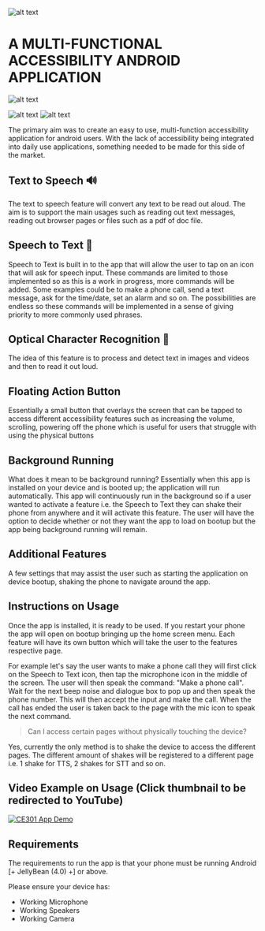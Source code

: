 ![alt text](https://i.ibb.co/C1KC4jL/Untitled-1.png)
<b> <h1> A MULTI-FUNCTIONAL ACCESSIBILITY ANDROID APPLICATION </h1> </b>


![alt text](https://i.ibb.co/TwywfVT/App-Icon-V2.png)


![alt text](https://i.ibb.co/BzGrgsb/ss6.png) ![alt text](https://i.ibb.co/THR3G9Q/ss2.png) 


The primary aim was to create an easy to use, multi-function accessibility application for android users. With the lack of accessibility being integrated into daily use applications, something needed to be made for this side of the market. 


<h2> Text to Speech 🔊 </h2>

The text to speech feature will convert any text to be read out aloud. The aim is to support the main usages such as reading out text messages, reading out browser pages or files such as a pdf of doc file.

<h2> Speech to Text 💬 </h2>

Speech to Text is built in to the app that will allow the user to tap on an icon that will ask for speech input. These commands are limited to those implemented so as this is a work in progress, more commands will be added.
Some examples could be to make a phone call, send a text message, ask for the time/date, set an alarm and so on. The possibilities are endless so these commands will be implemented in a sense of giving priority to more commonly used phrases.

<h2> Optical Character Recognition 📱 </h2>

The idea of this feature is to process and detect text in images and videos and then to read it out loud. 

<h2> Floating Action Button </h2>

Essentially a small button that overlays the screen that can be tapped to access different accessibility features such as increasing the volume, scrolling, powering off the phone which is useful for users that struggle with using the physical buttons 

<h2> Background Running </h2>
What does it mean to be background running? Essentially when this app is installed on your device and is booted up; the application will run automatically. This app will continuously run in the background so if a user wanted to activate a feature i.e. the Speech to Text they can shake their phone from anywhere and it will activate this feature.
The user will have the option to decide whether or not they want the app to load on bootup but the app being background running will remain.

<h2> Additional Features </h2>
A few settings that may assist the user such as starting the application on device bootup, shaking the phone to navigate around the app.


<h2> Instructions on Usage </h2>
Once the app is installed, it is ready to be used. If you restart your phone the app will open on bootup bringing up the home screen menu.
Each feature will have its own button which will take the user to the features respective page.

For example let's say the user wants to make a phone call they will first click on the Speech to Text icon, then tap the microphone icon in the middle of the screen.
The user will then speak the command: "Make a phone call". Wait for the next beep noise and dialogue box to pop up and then speak the phone number. This will then accept the input
and make the call.
When the call has ended the user is taken back to the page with the mic icon to speak the next command.

> Can I access certain pages without physically touching the device?

Yes, currently the only method is to shake the device to access the different pages. The different amount of shakes will be registered
to a different page i.e. 1 shake for TTS, 2 shakes for STT and so on.


<h2> Video Example on Usage (Click thumbnail to be redirected to YouTube) </h2>

[![CE301 App Demo](https://img.youtube.com/vi/siELUm_QmIs/0.jpg)](https://www.youtube.com/watch?v=siELUm_QmIs "PolyAssist Demo")


<h2> Requirements </h2>

The requirements to run the app is that your phone must be running Android [+ JellyBean (4.0) +]  or above.

Please ensure your device has:
- Working Microphone
- Working Speakers
- Working Camera




